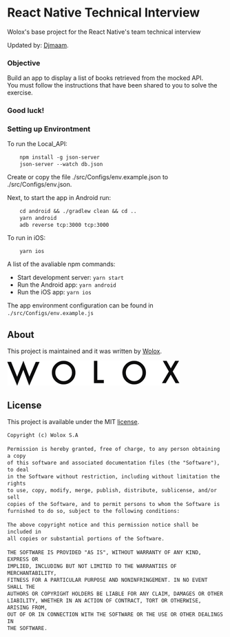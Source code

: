 # React Native Technical Interview

Wolox's base project for the React Native's team technical interview

Updated by: [Djmaam](https://marcosarrieta.dev).

### Objective

Build an app to display a list of books retrieved from the mocked API.  
You must follow the instructions that have been shared to you to solve the exercise.

### Good luck!

### Setting up Environtment

To run the Local_API:

```shell
    npm install -g json-server
    json-server --watch db.json
```

Create or copy the file ./src/Configs/env.example.json to ./src/Configs/env.json.

Next, to start the app in Android run:

```shell
    cd android && ./gradlew clean && cd ..
    yarn android
    adb reverse tcp:3000 tcp:3000
```

To run in iOS:

```shell
    yarn ios
```

A list of the avaliable npm commands:

- Start development server: `yarn start`
- Run the Android app: `yarn android`
- Run the iOS app: `yarn ios`

The app environment configuration can be found in `./src/Configs/env.example.js`

## <a name="topic-about"></a> About

This project is maintained and it was written by [Wolox](http://www.wolox.com.ar).

![Wolox](https://raw.githubusercontent.com/Wolox/press-kit/master/logos/logo_banner.png)

## <a name="topic-license"></a> License

This project is available under the MIT [license](https://raw.githubusercontent.com/Wolox/wolmo-core-android/master/LICENSE.md).

    Copyright (c) Wolox S.A

    Permission is hereby granted, free of charge, to any person obtaining a copy
    of this software and associated documentation files (the "Software"), to deal
    in the Software without restriction, including without limitation the rights
    to use, copy, modify, merge, publish, distribute, sublicense, and/or sell
    copies of the Software, and to permit persons to whom the Software is
    furnished to do so, subject to the following conditions:

    The above copyright notice and this permission notice shall be included in
    all copies or substantial portions of the Software.

    THE SOFTWARE IS PROVIDED "AS IS", WITHOUT WARRANTY OF ANY KIND, EXPRESS OR
    IMPLIED, INCLUDING BUT NOT LIMITED TO THE WARRANTIES OF MERCHANTABILITY,
    FITNESS FOR A PARTICULAR PURPOSE AND NONINFRINGEMENT. IN NO EVENT SHALL THE
    AUTHORS OR COPYRIGHT HOLDERS BE LIABLE FOR ANY CLAIM, DAMAGES OR OTHER
    LIABILITY, WHETHER IN AN ACTION OF CONTRACT, TORT OR OTHERWISE, ARISING FROM,
    OUT OF OR IN CONNECTION WITH THE SOFTWARE OR THE USE OR OTHER DEALINGS IN
    THE SOFTWARE.
